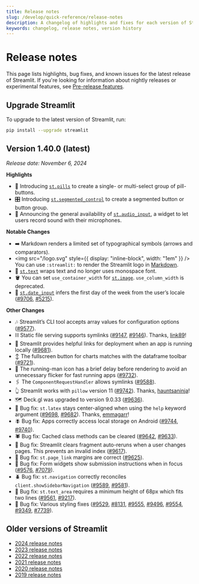 ```yaml
---
title: Release notes
slug: /develop/quick-reference/release-notes
description: A changelog of highlights and fixes for each version of Streamlit.
keywords: changelog, release notes, version history
---
```


# Release notes

This page lists highlights, bug fixes, and known issues for the latest release of Streamlit. If you're looking for information about nightly releases or experimental features, see [Pre-release features](/develop/quick-reference/prerelease).

## Upgrade Streamlit

<Tip>

To upgrade to the latest version of Streamlit, run:

```bash
pip install --upgrade streamlit
```

</Tip>

## **Version 1.40.0 (latest)**

_Release date: November 6, 2024_

**Highlights**

- 💊 Introducing [`st.pills`](/develop/api-reference/widgets/st.pills) to create a single- or multi-select group of pill-buttons.
- 🎛️ Introducing [`st.segmented_control`](/develop/api-reference/widgets/st.segmented_control) to create a segmented button or button group.
- 🎤 Announcing the general availability of [`st.audio_input`](), a widget to let users record sound with their microphones.

**Notable Changes**

- ➡️ Markdown renders a limited set of typographical symbols (arrows and comparators).
- <img src="/logo.svg" style={{ display: "inline-block", width: "1em" }} /> You can use `:streamlit:` to render the Streamlit logo in [Markdown](/develop/api-reference/text/st.markdown).
- 🐍 [`st.text`](/develop/api-reference/text/st.text) wraps text and no longer uses monospace font.
- 🪣 You can set `use_container_width` for [`st.image`](/develop/api-reference/media/st.image). `use_column_width` is deprecated.
- 📅 [`st.date_input`](/develop/api-reference/widgets/st.date_input) infers the first day of the week from the user’s locale ([#9706](https://github.com/streamlit/streamlit/pull/9706), [#5215](https://github.com/streamlit/streamlit/issues/5215)).

**Other Changes**

- 🎶 Streamlit’s CLI tool accepts array values for configuration options ([#9577](https://github.com/streamlit/streamlit/pull/9577)).
- ⛓️ Static file serving supports symlinks ([#9147](https://github.com/streamlit/streamlit/pull/9147), [#9146](https://github.com/streamlit/streamlit/issues/9146)). Thanks, [link89](https://github.com/link89)!
- 🚀 Streamlit provides helpful links for deployment when an app is running locally ([#9681](https://github.com/streamlit/streamlit/pull/9681)).
- ↕️ The fullscreen button for charts matches with the dataframe toolbar ([#9721](https://github.com/streamlit/streamlit/pull/9721)).
- 🏃 The running-man icon has a brief delay before rendering to avoid an unnecessary flicker for fast running apps ([#9732](https://github.com/streamlit/streamlit/pull/9732)).
- 🖇️ The `ComponentRequestHandler` allows symlinks ([#9588](https://github.com/streamlit/streamlit/pull/9588)).
- 👆 Streamlit works with `pillow` version 11 ([#9742](https://github.com/streamlit/streamlit/pull/9742)). Thanks, [hauntsaninja](https://github.com/hauntsaninja)!
- 🗺️ Deck.gl was upgraded to version 9.0.33 ([#9636](https://github.com/streamlit/streamlit/pull/9636)).
- 🦠 Bug fix: `st.latex` stays center-aligned when using the `help` keyword argument ([#9698](https://github.com/streamlit/streamlit/pull/9698), [#9682](https://github.com/streamlit/streamlit/issues/9682)). Thanks, [emmagarr](https://github.com/emmagarr)!
- 🪰 Bug fix: Apps correctly access local storage on Android ([#9744](https://github.com/streamlit/streamlit/pull/9744), [#9740](https://github.com/streamlit/streamlit/issues/9740)).
- 🕷️ Bug fix: Cached class methods can be cleared ([#9642](https://github.com/streamlit/streamlit/pull/9642), [#9633](https://github.com/streamlit/streamlit/issues/9633)).
- 🐞 Bug fix: Streamlit clears fragment auto-reruns when a user changes pages. This prevents an invalid index ([#9617](https://github.com/streamlit/streamlit/pull/9617)).
- 🐝 Bug fix: `st.page_link` margins are correct ([#9625](https://github.com/streamlit/streamlit/pull/9625)).
- 🐜 Bug fix: Form widgets show submission instructions when in focus ([#9576](https://github.com/streamlit/streamlit/pull/9576), [#7079](https://github.com/streamlit/streamlit/issues/7079)).
- 🪲 Bug fix: `st.navigation` correctly reconciles `client.showSidebarNavigation` ([#9589](https://github.com/streamlit/streamlit/pull/9589), [#9581](https://github.com/streamlit/streamlit/issues/9581)).
- 🐛 Bug fix: `st.text_area` requires a minimum height of 68px which fits two lines ([#9561](https://github.com/streamlit/streamlit/pull/9561), [#9217](https://github.com/streamlit/streamlit/issues/9217)).
- 💅 Bug fix: Various styling fixes ([#9529](https://github.com/streamlit/streamlit/pull/9529), [#8131](https://github.com/streamlit/streamlit/issues/8131), [#9555](https://github.com/streamlit/streamlit/pull/9555), [#9496](https://github.com/streamlit/streamlit/issues/9496), [#9554](https://github.com/streamlit/streamlit/pull/9554), [#9349](https://github.com/streamlit/streamlit/issues/9349), [#7739](https://github.com/streamlit/streamlit/issues/7739)).

## Older versions of Streamlit

- [2024 release notes](/develop/quick-reference/release-notes/2024)
- [2023 release notes](/develop/quick-reference/release-notes/2023)
- [2022 release notes](/develop/quick-reference/release-notes/2022)
- [2021 release notes](/develop/quick-reference/release-notes/2021)
- [2020 release notes](/develop/quick-reference/release-notes/2020)
- [2019 release notes](/develop/quick-reference/release-notes/2019)
